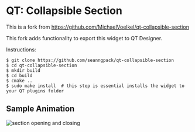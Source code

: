 # QT: Collapsible Section

This is a fork from https://github.com/MichaelVoelkel/qt-collapsible-section

This fork adds functionality to export this widget to QT Designer.

Instructions:
```
$ git clone https://github.com/seanngpack/qt-collapsible-section
$ cd qt-collapsible-section
$ mkdir build
$ cd build
$ cmake ..
$ sudo make install  # this step is essential installs the widget to your QT plugins folder
```


## Sample Animation

![section opening and closing](example.gif)
